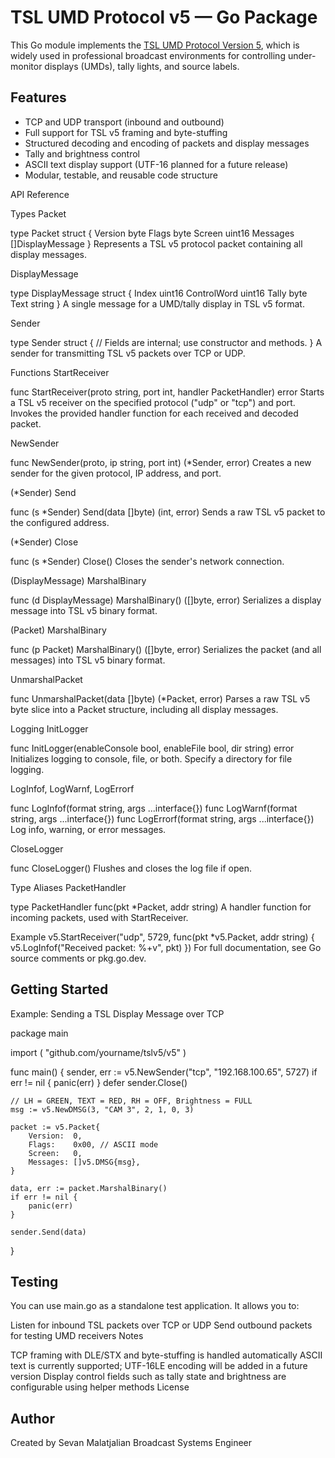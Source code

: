 # TSL UMD Protocol v5 — Go Package

This Go module implements the [TSL UMD Protocol Version 5](https://tslproducts.com/media/5426/tsl-umd-protocol-specification-v5.pdf), which is widely used in professional broadcast environments for controlling under-monitor displays (UMDs), tally lights, and source labels.

## Features

- TCP and UDP transport (inbound and outbound)
- Full support for TSL v5 framing and byte-stuffing
- Structured decoding and encoding of packets and display messages
- Tally and brightness control
- ASCII text display support (UTF-16 planned for a future release)
- Modular, testable, and reusable code structure

API Reference

Types
Packet

type Packet struct {
    Version  byte
    Flags    byte
    Screen   uint16
    Messages []DisplayMessage
}
Represents a TSL v5 protocol packet containing all display messages.

DisplayMessage

type DisplayMessage struct {
    Index       uint16
    ControlWord uint16
    Tally       byte
    Text        string
}
A single message for a UMD/tally display in TSL v5 format.

Sender

type Sender struct {
    // Fields are internal; use constructor and methods.
}
A sender for transmitting TSL v5 packets over TCP or UDP.

Functions
StartReceiver

func StartReceiver(proto string, port int, handler PacketHandler) error
Starts a TSL v5 receiver on the specified protocol ("udp" or "tcp") and port.
Invokes the provided handler function for each received and decoded packet.

NewSender

func NewSender(proto, ip string, port int) (*Sender, error)
Creates a new sender for the given protocol, IP address, and port.

(*Sender) Send

func (s *Sender) Send(data []byte) (int, error)
Sends a raw TSL v5 packet to the configured address.

(*Sender) Close

func (s *Sender) Close()
Closes the sender's network connection.

(DisplayMessage) MarshalBinary

func (d DisplayMessage) MarshalBinary() ([]byte, error)
Serializes a display message into TSL v5 binary format.

(Packet) MarshalBinary

func (p Packet) MarshalBinary() ([]byte, error)
Serializes the packet (and all messages) into TSL v5 binary format.

UnmarshalPacket

func UnmarshalPacket(data []byte) (*Packet, error)
Parses a raw TSL v5 byte slice into a Packet structure, including all display messages.

Logging
InitLogger

func InitLogger(enableConsole bool, enableFile bool, dir string) error
Initializes logging to console, file, or both.
Specify a directory for file logging.

LogInfof, LogWarnf, LogErrorf

func LogInfof(format string, args ...interface{})
func LogWarnf(format string, args ...interface{})
func LogErrorf(format string, args ...interface{})
Log info, warning, or error messages.

CloseLogger

func CloseLogger()
Flushes and closes the log file if open.

Type Aliases
PacketHandler

type PacketHandler func(pkt *Packet, addr string)
A handler function for incoming packets, used with StartReceiver.

Example
v5.StartReceiver("udp", 5729, func(pkt *v5.Packet, addr string) {
    v5.LogInfof("Received packet: %+v", pkt)
})
For full documentation, see Go source comments or pkg.go.dev.


## Getting Started

Example: Sending a TSL Display Message over TCP

package main

import (
	"github.com/yourname/tslv5/v5"
)

func main() {
	sender, err := v5.NewSender("tcp", "192.168.100.65", 5727)
	if err != nil {
		panic(err)
	}
	defer sender.Close()

	// LH = GREEN, TEXT = RED, RH = OFF, Brightness = FULL
	msg := v5.NewDMSG(3, "CAM 3", 2, 1, 0, 3)

	packet := v5.Packet{
		Version:  0,
		Flags:    0x00, // ASCII mode
		Screen:   0,
		Messages: []v5.DMSG{msg},
	}

	data, err := packet.MarshalBinary()
	if err != nil {
		panic(err)
	}

	sender.Send(data)
}


## Testing

You can use main.go as a standalone test application. It allows you to:

Listen for inbound TSL packets over TCP or UDP
Send outbound packets for testing UMD receivers
Notes

TCP framing with DLE/STX and byte-stuffing is handled automatically
ASCII text is currently supported; UTF-16LE encoding will be added in a future version
Display control fields such as tally state and brightness are configurable using helper methods
License




## Author

Created by Sevan Malatjalian
Broadcast Systems Engineer
